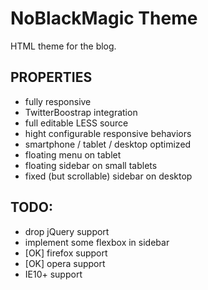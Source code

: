 NoBlackMagic Theme
==================

HTML theme for the blog.

## PROPERTIES

- fully responsive
- TwitterBoostrap integration
- full editable LESS source
- hight configurable responsive behaviors
- smartphone / tablet / desktop optimized
- floating menu on tablet
- floating sidebar on small tablets
- fixed (but scrollable) sidebar on desktop

## TODO:

- drop jQuery support
- implement some flexbox in sidebar
- [OK] firefox support
- [OK] opera support
- IE10+ support